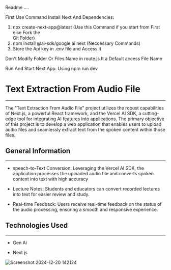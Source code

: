 Readme ....

First Use Command Install Next And Dependencies:
   1. npx create-next-app@latest (Use this Command if you start from First else Fork the      
      Git Folder)
   2. npm install @ai-sdk/google ai next (Neccessary Commands)
   3. Store the Api key in .env file and Access it

Don't Modify Folder Or Files Name in route.js It a Default access File Name

Run And Start Next App: Using
       npm run dev





<h1>Text Extraction From Audio File</h1>
<hr><p>The "Text Extraction From Audio File" project utilizes the robust capabilities of Next.js, a powerful React framework, and the Vercel AI SDK, a cutting-edge tool for integrating AI features into applications. The primary objective of this project is to develop a web application that enables users to upload audio files and seamlessly extract text from the spoken content within those files.</p><h2>General Information</h2>
<hr><ul>
<li>speech-to-Text Conversion: Leveraging the Vercel AI SDK, the application processes the uploaded audio file and converts spoken content into text with high accuracy</li>
</ul><ul>
<li>Lecture Notes: Students and educators can convert recorded lectures into text for easier review and study.</li>
</ul><ul>
<li>Real-time Feedback: Users receive real-time feedback on the status of the audio processing, ensuring a smooth and responsive experience.</li>
</ul><h2>Technologies Used</h2>
<hr><ul>
<li>Gen Ai</li>
</ul><ul>
<li>Next js</li>
</ul>


![Screenshot 2024-12-20 142124](https://github.com/user-attachments/assets/c13a3181-e7e4-4780-9cbf-db8a24f10bf2)









